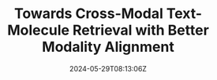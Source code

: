 ---
title: "Towards Cross-Modal Text-Molecule Retrieval with Better Modality Alignment"
authors:
- Jia Song
- Wanru Zhuang
- Yujie Lin
- Liang Zhang
- Chunyan Li
- Jinsong Su
- Song He
- Xiaochen Bo
author_notes:
- 
- 
- 
- 
- 
- "通讯作者"
- "通讯作者"
- "通讯作者"
date: "2024-05-29T08:13:06Z"
publishDate: "2025-05-29T08:13:06Z"
publication_types: [directiond]
publication: "**In Proc. of BIBM 2024.** (CCF-B类)"
---